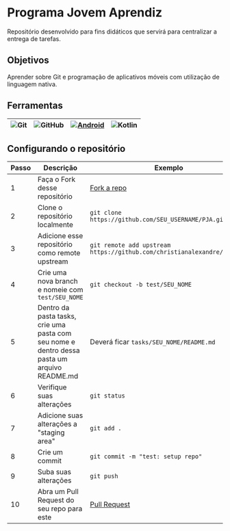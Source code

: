 
# Programa Jovem Aprendiz
Repositório desenvolvido para fins didáticos que servirá para centralizar a entrega de tarefas.


## Objetivos
Aprender sobre Git e programação de aplicativos móveis com utilização de linguagem nativa.
## Ferramentas
| ![Git](https://img.shields.io/badge/GIT-E44C30?style=for-the-badge&logo=git&logoColor=white) | ![GitHub](https://img.shields.io/badge/GitHub-100000?style=for-the-badge&logo=github&logoColor=white) | [![Android](https://img.shields.io/badge/Android-3DDC84?style=for-the-badge&logo=android&logoColor=white)](https://developer.android.com/) | ![Kotlin](https://img.shields.io/badge/Kotlin-0095D5?&style=for-the-badge&logo=kotlin&logoColor=white) |
|--------|--------|--------|--------|


## Configurando o repositório

| Passo | Descrição | Exemplo |
| ------ | ------ | ------ |
| 1 | Faça o Fork desse repositório | [Fork a repo](https://docs.github.com/pt/pull-requests/collaborating-with-pull-requests/working-with-forks/fork-a-repo) |
| 2 | Clone o repositório localmente | ``` git clone https://github.com/SEU_USERNAME/PJA.git ``` |
| 3 | Adicione esse repositório como remote upstream | ``` git remote add upstream https://github.com/christianalexandre/PJA.git ``` |
| 4 | Crie uma nova branch e nomeie com ``` test/SEU_NOME ``` | ``` git checkout -b test/SEU_NOME ``` |
| 5 | Dentro da pasta tasks, crie uma pasta com seu nome e dentro dessa pasta um arquivo README.md | Deverá ficar ``` tasks/SEU_NOME/README.md ``` |
| 6 | Verifique suas alterações | ``` git status ``` |
| 7 | Adicione suas alterações a "staging area" | ``` git add . ``` |
| 8 | Crie um commit | ``` git commit -m "test: setup repo" ``` |
| 9 | Suba suas alterações | ``` git push ``` |
| 10 | Abra um Pull Request do seu repo para este | [Pull Request](https://docs.github.com/pt/pull-requests/collaborating-with-pull-requests/proposing-changes-to-your-work-with-pull-requests/creating-a-pull-request) |